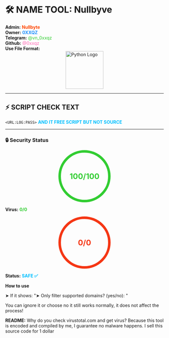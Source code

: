 # 🛠️ NAME TOOL: **Nullbyve**

**Admin:** <span style="color:#FF4500; font-weight:bold">Nullbyte</span>  
**Owner:** <span style="color:#1E90FF; font-weight:bold">0XXQZ</span>  
**Telegram:** <span style="color:#32CD32">@vn_0xxqz</span>  
**Github:** <span style="color:#FF69B4">@0xxqz</span>    
**Use File Format:** <img src="https://i.postimg.cc/GtcSh9yg/unnamed-removebg-preview.png" alt="Python Logo" width="120" style="display:block; margin:auto;">


---

## ⚡ SCRIPT CHECK TEXT
`<URL:LOG:PASS>`   <span style="color:#00BFFF; font-weight:bold">AND IT FREE SCRIPT BUT NOT SOURCE</span>

---

### 🔒 Security Status
<div style="width:150px; height:150px; border-radius:50%; border:8px solid #32CD32; display:flex; align-items:center; justify-content:center; font-size:24px; font-weight:bold; color:#32CD32; margin:auto;">
100/100
</div>


**Virus:** <span style="color:#32CD32; font-weight:bold">0/0</span>  
<div style="width:150px; height:150px; border-radius:50%; border:8px solid #f53614ff; display:flex; align-items:center; justify-content:center; font-size:24px; font-weight:bold; color:#f53614ff; margin:auto;">
0/0
</div>

**Status:** <span style="color:#00BFFF; font-weight:bold">SAFE ✅</span>

**How to use** <span>

➤ If it shows: "➤ Only filter supported domains? (yes/no): " 

You can ignore it or choose no it still works normally, it does not affect the process!</span>


**README:** <span> Why do you check virustotal.com and get virus? Because this tool is encoded and compiled by me, I guarantee no malware happens. I sell this source code for 1 dollar </span>

